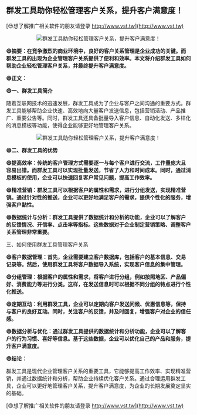 ## **群发工具助你轻松管理客户关系，提升客户满意度！**

[😍想了解推广相关软件的朋友请登录 http://www.vst.tw](http://www.vst.tw)

 <center><img src="https://vst.tw/MP4/tuiguang/png/3.png" alt="群发工具助你轻松管理客户关系，提升客户满意度！"></center>

**😄摘要：在竞争激烈的商业环境中，良好的客户关系管理是企业成功的关键。而群发工具的出现为企业管理客户关系提供了便利和效率。本文将介绍群发工具如何帮助企业轻松管理客户关系，并最终提升客户满意度。**

**😄正文：**

**😄一、群发工具简介**

随着互联网技术的迅速发展，群发工具成为了企业与客户之间沟通的重要方式。群发工具能够帮助企业快速、高效地向大量客户发送信息，包括营销活动、产品推广、重要公告等。同时，群发工具还具备批量导入客户信息、自动化发送、多样化的消息模板等功能，使得企业能够更好地管理客户关系。

 <center><img src="https://vst.tw/MP4/tuiguang/png/3.png" alt="群发工具助你轻松管理客户关系，提升客户满意度！"></center>

**😄二、群发工具的优势**

**😄提高效率：传统的客户管理方式需要逐一与每个客户进行交流，工作量庞大且容易出错。而群发工具可以实现批量发送，节省了人力和时间成本。同时，通过消息模板的使用，企业可以快速回复客户常见问题，提高工作效率。**

**😄精准营销：群发工具可以根据客户的属性和需求，进行分组发送，实现精准营销。通过针对性的推送，企业可以更好地满足客户的需求，提供个性化的服务，增强客户黏性。**

**😄数据统计与分析：群发工具提供了数据统计和分析的功能，企业可以了解客户的反馈情况、开信率、点击率等指标。这些数据对于企业制定营销策略、调整客户关系管理非常重要。**

三、如何使用群发工具管理客户关系

**😄客户数据管理：首先，企业需要建立客户数据库，包括客户的基本信息、交易记录等。然后，使用群发工具将客户数据导入系统，实现客户信息的集中管理。**

**😄分组管理：根据客户的属性和需求，将客户进行分组，例如按照地区、产品偏好、消费能力等进行分类。这样，在发送信息时可以根据不同分组的特点进行个性化推送。**

**😄定期互动：利用群发工具，企业可以定期向客户发送问候、优惠信息等，保持与客户的良好互动。同时，关注客户的反馈，并及时回复，增强客户对企业的信任感。**

**😄数据分析与优化：通过群发工具提供的数据统计和分析功能，企业可以了解客户的行为习惯、喜好等信息。基于这些数据，企业可以优化自己的产品和服务，提升客户满意度。**

**😄结论：**

群发工具是现代企业管理客户关系的重要工具，它能够提高工作效率、实现精准营销，并通过数据统计和分析，帮助企业持续优化客户关系。通过合理运用群发工具，企业可以更好地管理客户关系，提升客户满意度，为企业的长期发展奠定坚实的基础。

[😍想了解推广相关软件的朋友请登录 http://www.vst.tw](http://www.vst.tw)



